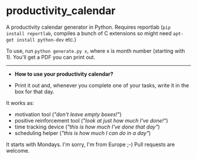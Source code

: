 # productivity_calendar
A productivity calendar generator in Python. Requires reportlab (``pip install reportlab``, compiles a bunch of C extensions so might need ``apt-get install python-dev`` etc.)

To use, run ``python generate.py x``, where x is month number (starting with 1). You'll get a PDF you can print out.
<hr/>

- **How to use your productivity calendar?**

- Print it out and, whenever you complete one of your tasks, write it in the box for that day. 

It works as:

* motivation tool (*"don't leave empty boxes!"*)
* positive reinforcement tool (*"look at just how much I've done!"*)
* time tracking device (*"this is how much I've done that day"*)
* scheduling helper (*"this is how much I can do in a day"*)

It starts with Mondays. I'm sorry, I'm from Europe ;-) Pull requests are welcome.

